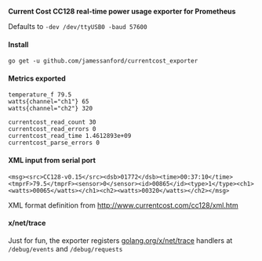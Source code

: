 **Current Cost CC128 real-time power usage exporter for Prometheus**

Defaults to `-dev /dev/ttyUSB0 -baud 57600`

#### Install

    go get -u github.com/jamessanford/currentcost_exporter

#### Metrics exported

```
temperature_f 79.5
watts{channel="ch1"} 65
watts{channel="ch2"} 320

currentcost_read_count 30
currentcost_read_errors 0
currentcost_read_time 1.4612893e+09
currentcost_parse_errors 0
```

#### XML input from serial port

```
<msg><src>CC128-v0.15</src><dsb>01772</dsb><time>00:37:10</time><tmprF>79.5</tmprF><sensor>0</sensor><id>00865</id><type>1</type><ch1><watts>00065</watts></ch1><ch2><watts>00320</watts></ch2></msg>
```

XML format definition from http://www.currentcost.com/cc128/xml.htm

#### x/net/trace

Just for fun, the exporter registers [golang.org/x/net/trace](https://godoc.org/golang.org/x/net/trace) handlers at `/debug/events` and `/debug/requests`
